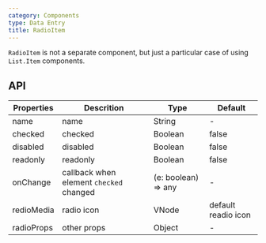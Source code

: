 ```yaml
---
category: Components
type: Data Entry
title: RadioItem
---
```


`RadioItem` is not a separate component, but just a particular case of using `List.Item` components.


## API


Properties | Descrition | Type | Default
-----------|------------|------|--------
| name    |   name  | String |   -  |
| checked    |   checked  | Boolean  | false  |
| disabled      |  disabled  | Boolean |  false  |
| readonly | readonly | Boolean | false |
| onChange    | callback when element `checked` changed | (e: boolean) => any |  -  |
| redioMedia | radio icon | VNode | default readio icon |
| radioProps | other props | Object | - |
